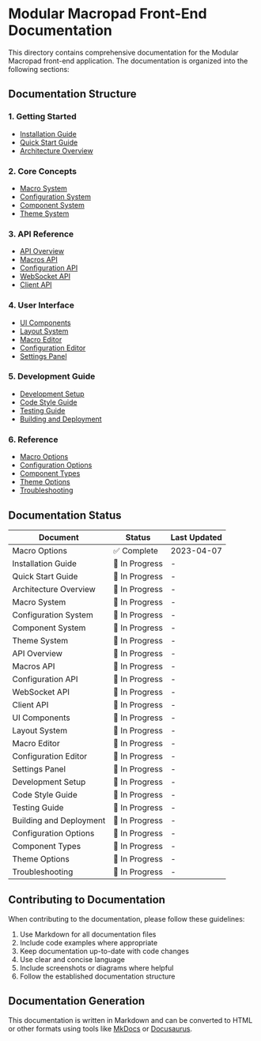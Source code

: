 # Modular Macropad Front-End Documentation

This directory contains comprehensive documentation for the Modular Macropad front-end application. The documentation is organized into the following sections:

## Documentation Structure

### 1. Getting Started

- [Installation Guide](getting_started/installation.md)
- [Quick Start Guide](getting_started/quick_start.md)
- [Architecture Overview](getting_started/architecture.md)

### 2. Core Concepts

- [Macro System](core_concepts/macro_system.md)
- [Configuration System](core_concepts/configuration_system.md)
- [Component System](core_concepts/component_system.md)
- [Theme System](core_concepts/theme_system.md)

### 3. API Reference

- [API Overview](api/overview.md)
- [Macros API](api/macros_api.md)
- [Configuration API](api/configuration_api.md)
- [WebSocket API](api/websocket_api.md)
- [Client API](api/client_api.md)

### 4. User Interface

- [UI Components](ui/components.md)
- [Layout System](ui/layout.md)
- [Macro Editor](ui/macro_editor.md)
- [Configuration Editor](ui/configuration_editor.md)
- [Settings Panel](ui/settings_panel.md)

### 5. Development Guide

- [Development Setup](development/setup.md)
- [Code Style Guide](development/code_style.md)
- [Testing Guide](development/testing.md)
- [Building and Deployment](development/build_deploy.md)

### 6. Reference

- [Macro Options](reference/macro_options.md)
- [Configuration Options](reference/configuration_options.md)
- [Component Types](reference/component_types.md)
- [Theme Options](reference/theme_options.md)
- [Troubleshooting](reference/troubleshooting.md)

## Documentation Status

| Document                | Status         | Last Updated |
| ----------------------- | -------------- | ------------ |
| Macro Options           | ✅ Complete    | 2023-04-07   |
| Installation Guide      | 🚧 In Progress | -            |
| Quick Start Guide       | 🚧 In Progress | -            |
| Architecture Overview   | 🚧 In Progress | -            |
| Macro System            | 🚧 In Progress | -            |
| Configuration System    | 🚧 In Progress | -            |
| Component System        | 🚧 In Progress | -            |
| Theme System            | 🚧 In Progress | -            |
| API Overview            | 🚧 In Progress | -            |
| Macros API              | 🚧 In Progress | -            |
| Configuration API       | 🚧 In Progress | -            |
| WebSocket API           | 🚧 In Progress | -            |
| Client API              | 🚧 In Progress | -            |
| UI Components           | 🚧 In Progress | -            |
| Layout System           | 🚧 In Progress | -            |
| Macro Editor            | 🚧 In Progress | -            |
| Configuration Editor    | 🚧 In Progress | -            |
| Settings Panel          | 🚧 In Progress | -            |
| Development Setup       | 🚧 In Progress | -            |
| Code Style Guide        | 🚧 In Progress | -            |
| Testing Guide           | 🚧 In Progress | -            |
| Building and Deployment | 🚧 In Progress | -            |
| Configuration Options   | 🚧 In Progress | -            |
| Component Types         | 🚧 In Progress | -            |
| Theme Options           | 🚧 In Progress | -            |
| Troubleshooting         | 🚧 In Progress | -            |

## Contributing to Documentation

When contributing to the documentation, please follow these guidelines:

1. Use Markdown for all documentation files
2. Include code examples where appropriate
3. Keep documentation up-to-date with code changes
4. Use clear and concise language
5. Include screenshots or diagrams where helpful
6. Follow the established documentation structure

## Documentation Generation

This documentation is written in Markdown and can be converted to HTML or other formats using tools like [MkDocs](https://www.mkdocs.org/) or [Docusaurus](https://docusaurus.io/).
